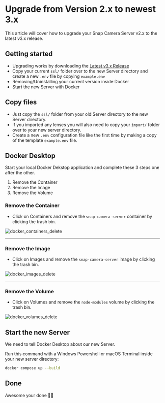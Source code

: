 # Upgrade from Version 2.x to newest 3.x
This article will cover how to upgrade your Snap Camera Server v2.x to the latest v3.x release.

## Getting started
* Upgrading works by downloading the [Latest v3.x Release](https://github.com/ptrumpis/snap-camera-server/releases)
* Copy your current `ssl/` folder over to the new Server directory and create a new `.env` file by copying `example.env`
* Removing/Uninstalling your current version inside Docker
* Start the new Server with Docker

## Copy files
* Just copy the `ssl/` folder from your old Server directory to the new Server directory.
* If you imported any lenses you will also need to copy your `import/` folder over to your new server directory.
* Create a new `.env` configuration file like the first time by making a copy of the template `example.env` file.

## Docker Desktop
Start your local Docker Dekstop application and complete these 3 steps one after the other.

1. Remove the Container
2. Remove the Image
3. Remove the Volume

### Remove the Container
* Click on Containers and remove the `snap-camera-server` container by clicking the trash bin.

![docker_containers_delete](https://user-images.githubusercontent.com/116500225/222521467-1875b4c5-d05a-4506-8c54-be705ced6f5a.PNG)

---

### Remove the Image
* Click on Images and remove the `snap-camera-server` image by clicking the trash bin.

![docker_images_delete](https://user-images.githubusercontent.com/116500225/222521469-7f20e5bd-b963-4dbb-b583-461531de809e.PNG)

---

### Remove the Volume
* Click on Volumes and remove the `node-modules` volume by clicking the trash bin.

![docker_volumes_delete](https://user-images.githubusercontent.com/116500225/222521462-31096aec-9db2-4c9c-a61f-fc8ea2fe2fee.PNG)

## Start the new Server
We need to tell Docker Desktop about our new Server.

Run this command with a Windows Powershell or macOS Terminal inside your new server directory:
```bash
docker compose up --build
```

## Done
Awesome your done 🥳🎉

